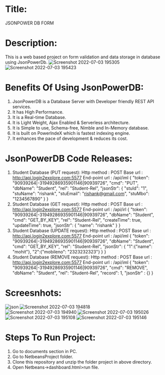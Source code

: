# Title:
JSONPOWER DB FORM
# Description:
This is a web based project on form validation and data storage in database using JsonPowerDb.
![Screenshot 2022-07-03 195305](https://user-images.githubusercontent.com/76483737/177044072-26731c09-9d45-49a9-8591-2bddfca56afc.png)
![Screenshot 2022-07-03 195423](https://user-images.githubusercontent.com/76483737/177044106-682cc28c-2bf8-425e-8f40-96c551f225ed.png)
# Benefits Of Using JsonPowerDB:
1) JsonPowerDB is a Database Server with Developer friendly REST API services.
2) It has High Performance.
3) It is a Real-time Database.
4) It is Light Weight, Ajax Enabled & Serverless architecture.
5) It is Simple to use, Schema-free, Nimble and In-Memory database.
6) It is built on PowerIndeX which is fastest indexing engine.
7) It enhances the pace of development & reduces its cost. 
# JsonPowerDB Code Releases:
1) Student Database (PUT request):
Http method : POST
Base url : http://api.login2explore.com:5577
End-point url : /api/iml
{
    "token": "90939264|-31949286935901146|90939726",
    "cmd": "PUT",
    "dbName": "Student",
    "rel": "Student-Rel",
    "jsonStr": {
        "stuId": "1",
        "stuName": "rishank",
        "stuEmail": "rishank@gmail.com",
        "stuMbo": "1234567890"
    }
}
2) Student Database (GET request):
Http method : POST
Base url : http://api.login2explore.com:5577
End-point url : /api/irl
{
    "token": "90939264|-31949286935901146|90939726",
    "dbName": "Student",
    "cmd": "GET_BY_KEY",
    "rel": "Student-Rel",
    "createTime": true,
    "updateTime": true,
    "jsonStr": {
        "name": "rishank"
    }
}
3) Student Database (UPDATE request):
Http method : POST
Base url : http://api.login2explore.com:5577
End-point url : /api/iml
{
    "token": "90939264|-31949286935901146|90939726",
    "dbName": "Student",
    "cmd": "GET_BY_KEY",
    "rel": "Student-Rel",
    "jsonStr": {
      "1":{"name": "mohit"},
      "2":{"mobileno": "2323232323"}
    }
}
4) Student Database (REMOVE request):
Http method : POST
Base url : http://api.login2explore.com:5577
End-point url : /api/iml
{
    "token": "90939264|-31949286935901146|90939726",
    "cmd": "REMOVE",
    "dbName": "Student",
    "rel": "Student-Rel",
    "record": 1,
    "jsonStr" : {}
}
# Screesnhots:
![json](https://user-images.githubusercontent.com/76483737/177031000-e1cb8493-ffd3-411a-ae3a-c95400a985b4.png)
![Screenshot 2022-07-03 194818](https://user-images.githubusercontent.com/76483737/177043893-aec4fdff-c794-4705-bc98-d8b23b84a134.png)
![Screenshot 2022-07-03 194940](https://user-images.githubusercontent.com/76483737/177043926-d787c199-d0ce-4b94-893f-ff6375f32860.png)
![Screenshot 2022-07-03 195026](https://user-images.githubusercontent.com/76483737/177043954-d9841ef4-adb2-47a1-91e2-31e2a241f24e.png)
![Screenshot 2022-07-03 195108](https://user-images.githubusercontent.com/76483737/177043988-af171014-e951-46bf-a0d3-c2c116d3ae35.png)
![Screenshot 2022-07-03 195146](https://user-images.githubusercontent.com/76483737/177044016-6a074cc7-493f-436d-b527-77ec58610768.png)
# Steps To Run Project:
1) Go to documents section in PC.
2) Go to NetbeansProject folder.
3) Clone this repository and unzip the folder project in above directory.
4) Open Netbeans->dashboard.html>run file.



